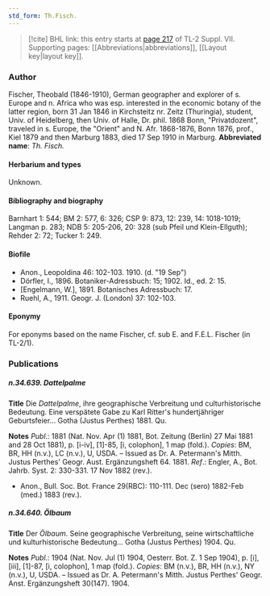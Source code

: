 ```yaml
---
std_form: Th.Fisch.
---
```


> [!cite] BHL link: this entry starts at [page 217](https://www.biodiversitylibrary.org/page/33259721) of TL-2 Suppl. VII.
> Supporting pages: [[Abbreviations|abbreviations]], [[Layout key|layout key]].

### Author

Fischer, Theobald (1846-1910), German geographer and explorer of s. Europe and n. Africa who was esp. interested in the economic botany of the latter region, born 31 Jan 1846 in Kirchsteitz nr. Zeitz (Thuringia), student, Univ. of Heidelberg, then Univ. of Halle, Dr. phil. 1868 Bonn, "Privatdozent", traveled in s. Europe, the "Orient" and N. Afr. 1868-1876, Bonn 1876, prof., Kiel 1879 and then Marburg 1883, died 17 Sep 1910 in Marburg. 
**Abbreviated name**: *Th. Fisch.*

#### Herbarium and types

Unknown.

#### Bibliography and biography

Barnhart 1: 544; BM 2: 577, 6: 326; CSP 9: 873, 12: 239, 14: 1018-1019; Langman p. 283; NDB 5: 205-206, 20: 328 (sub Pfeil und Klein-Ellguth); Rehder 2: 72; Tucker 1: 249.

#### Biofile

- Anon., Leopoldina 46: 102-103. 1910. (d. "19 Sep")
- Dörfler, I., 1896. Botaniker-Adressbuch: 15; 1902. Id., ed. 2: 15.
- \[Engelmann, W.\], 1891. Botanisches Adressbuch: 17.
- Ruehl, A., 1911. Geogr. J. (London) 37: 102-103.

#### Eponymy

For eponyms based on the name Fischer, cf. sub E. and F.E.L. Fischer (in TL-2/1).

### Publications

##### n.34.639. Dattelpalme

**Title**
Die *Dattelpalme*, ihre geographische Verbreitung und culturhistorische Bedeutung. Eine verspätete Gabe zu Karl Ritter's hundertjähriger Geburtsfeier... Gotha (Justus Perthes) 1881. Qu.

**Notes**
*Publ*.: 1881 (Nat. Nov. Apr (1) 1881, Bot. Zeitung (Berlin) 27 Mai 1881 and 28 Oct 1881), p. \[i-iv\], \[1\]-85, \[i, colophon\], 1 map (fold.). *Copies*: BM, BR, HH (n.v.), LC (n.v.), U, USDA. – Issued as Dr. A. Petermann's Mitth. Justus Perthes' Geogr. Aust. Ergänzungsheft 64. 1881.
*Ref*.: Engler, A., Bot. Jahrb. Syst. 2: 330-331. 17 Nov 1882 (rev.).
- Anon., Bull. Soc. Bot. France 29(RBC): 110-111. Dec (sero) 1882-Feb (med.) 1883 (rev.).

##### n.34.640. Ölbaum

**Title**
Der *Ölbaum*. Seine geographische Verbreitung, seine wirtschaftliche und kulturhistorische Bedeutung... Gotha (Justus Perthes) 1904. Qu.

**Notes**
*Publ*.: 1904 (Nat. Nov. Jul (1) 1904, Oesterr. Bot. Z. 1 Sep 1904), p. \[i\], \[iii\], \[1\]-87, \[i, colophon\], 1 map (fold.). *Copies*: BM (n.v.), BR, HH (n.v.), NY (n.v.), U, USDA. – Issued as Dr. A. Petermann's Mitth. Justus Perthes' Geogr. Anst. Ergänzungsheft 30(147). 1904.


